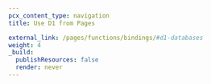 ```yaml
---
pcx_content_type: navigation
title: Use D1 from Pages 

external_link: /pages/functions/bindings/#d1-databases 
weight: 4
_build:
  publishResources: false
  render: never
---
```

